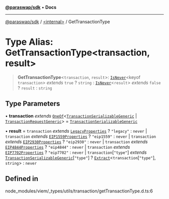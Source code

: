 [**@paraswap/sdk**](../../README.md) • **Docs**

***

[@paraswap/sdk](../../globals.md) / [\<internal\>](../README.md) / GetTransactionType

# Type Alias: GetTransactionType\<transaction, result\>

> **GetTransactionType**\<`transaction`, `result`\>: [`IsNever`](IsNever.md)\<keyof `transaction`\> *extends* `true` ? `string` : [`IsNever`](IsNever.md)\<`result`\> *extends* `false` ? `result` : `string`

## Type Parameters

• **transaction** *extends* [`OneOf`](OneOf.md)\<[`TransactionSerializableGeneric`](TransactionSerializableGeneric.md) \| [`TransactionRequestGeneric`](TransactionRequestGeneric.md)\> = [`TransactionSerializableGeneric`](TransactionSerializableGeneric.md)

• **result** = `transaction` *extends* [`LegacyProperties`](LegacyProperties.md) ? `"legacy"` : `never` \| `transaction` *extends* [`EIP1559Properties`](EIP1559Properties.md) ? `"eip1559"` : `never` \| `transaction` *extends* [`EIP2930Properties`](EIP2930Properties.md) ? `"eip2930"` : `never` \| `transaction` *extends* [`EIP4844Properties`](EIP4844Properties.md) ? `"eip4844"` : `never` \| `transaction` *extends* [`EIP7702Properties`](EIP7702Properties.md) ? `"eip7702"` : `never` \| `transaction`\[`"type"`\] *extends* [`TransactionSerializableGeneric`](TransactionSerializableGeneric.md)\[`"type"`\] ? [`Extract`](Extract.md)\<`transaction`\[`"type"`\], `string`\> : `never`

## Defined in

node\_modules/viem/\_types/utils/transaction/getTransactionType.d.ts:6
